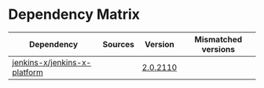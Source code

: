 # Dependency Matrix

Dependency | Sources | Version | Mismatched versions
---------- | ------- | ------- | -------------------
[jenkins-x/jenkins-x-platform](https://github.com/jenkins-x/jenkins-x-platform) |  | [2.0.2110](https://github.com/jenkins-x/jenkins-x-platform/releases/tag/v2.0.2110) | 
